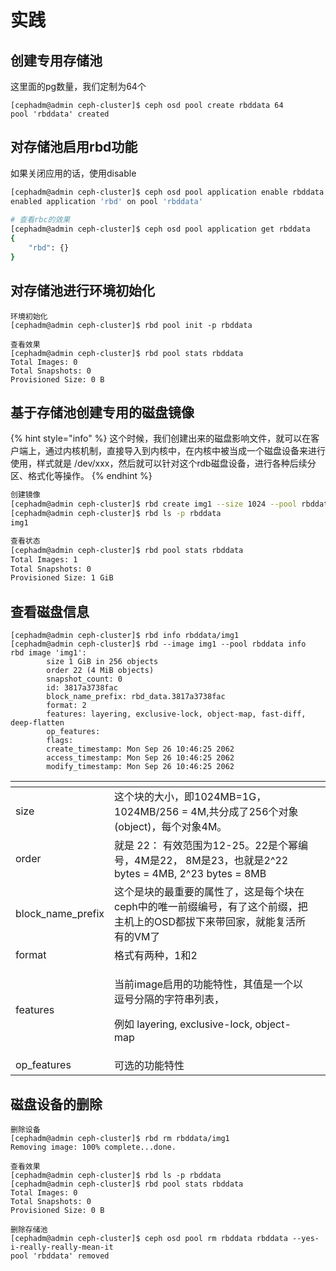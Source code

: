 # 实践

## 创建专用存储池

这里面的pg数量，我们定制为64个

```
[cephadm@admin ceph-cluster]$ ceph osd pool create rbddata 64
pool 'rbddata' created
```

## 对存储池启用rbd功能

如果关闭应用的话，使用disable

```bash
[cephadm@admin ceph-cluster]$ ceph osd pool application enable rbddata rbd
enabled application 'rbd' on pool 'rbddata'
	
# 查看rbc的效果
[cephadm@admin ceph-cluster]$ ceph osd pool application get rbddata
{
    "rbd": {}
}
```

## 对存储池进行环境初始化

```
环境初始化
[cephadm@admin ceph-cluster]$ rbd pool init -p rbddata

查看效果
[cephadm@admin ceph-cluster]$ rbd pool stats rbddata
Total Images: 0
Total Snapshots: 0
Provisioned Size: 0 B
```

## 基于存储池创建专用的磁盘镜像

{% hint style="info" %}
这个时候，我们创建出来的磁盘影响文件，就可以在客户端上，通过内核机制，直接导入到内核中，在内核中被当成一个磁盘设备来进行使用，样式就是 /dev/xxx，然后就可以针对这个rdb磁盘设备，进行各种后续分区、格式化等操作。
{% endhint %}

```bash
创建镜像
[cephadm@admin ceph-cluster]$ rbd create img1 --size 1024 --pool rbddata
[cephadm@admin ceph-cluster]$ rbd ls -p rbddata
img1

查看状态
[cephadm@admin ceph-cluster]$ rbd pool stats rbddata
Total Images: 1
Total Snapshots: 0
Provisioned Size: 1 GiB
```

## 查看磁盘信息

```
[cephadm@admin ceph-cluster]$ rbd info rbddata/img1
[cephadm@admin ceph-cluster]$ rbd --image img1 --pool rbddata info
rbd image 'img1':
        size 1 GiB in 256 objects
        order 22 (4 MiB objects)
        snapshot_count: 0
        id: 3817a3738fac
        block_name_prefix: rbd_data.3817a3738fac
        format: 2
        features: layering, exclusive-lock, object-map, fast-diff, deep-flatten
        op_features:
        flags:
        create_timestamp: Mon Sep 26 10:46:25 2062
        access_timestamp: Mon Sep 26 10:46:25 2062
        modify_timestamp: Mon Sep 26 10:46:25 2062
```

<table data-header-hidden><thead><tr><th width="138"></th><th></th><th data-hidden></th></tr></thead><tbody><tr><td>size</td><td>这个块的大小，即1024MB=1G，1024MB/256 = 4M,共分成了256个对象(object)，每个对象4M。 </td><td></td></tr><tr><td>order</td><td>就是 22： 有效范围为12-25。22是个幂编号，4M是22， 8M是23，也就是2^22 bytes = 4MB, 2^23 bytes = 8MB</td><td></td></tr><tr><td> block_name_prefix</td><td>这个是块的最重要的属性了，这是每个块在ceph中的唯一前缀编号，有了这个前缀，把主机上的OSD都拔下来带回家，就能复活所有的VM了</td><td></td></tr><tr><td> format</td><td>格式有两种，1和2 </td><td></td></tr><tr><td>features</td><td><p>当前image启用的功能特性，其值是一个以逗号分隔的字符串列表，</p><p>例如 layering, exclusive-lock, object-map</p></td><td></td></tr><tr><td> op_features</td><td>可选的功能特性</td><td></td></tr></tbody></table>

## 磁盘设备的删除

```
删除设备
[cephadm@admin ceph-cluster]$ rbd rm rbddata/img1
Removing image: 100% complete...done.

查看效果
[cephadm@admin ceph-cluster]$ rbd ls -p rbddata
[cephadm@admin ceph-cluster]$ rbd pool stats rbddata
Total Images: 0
Total Snapshots: 0
Provisioned Size: 0 B

删除存储池
[cephadm@admin ceph-cluster]$ ceph osd pool rm rbddata rbddata --yes-i-really-really-mean-it
pool 'rbddata' removed
```
